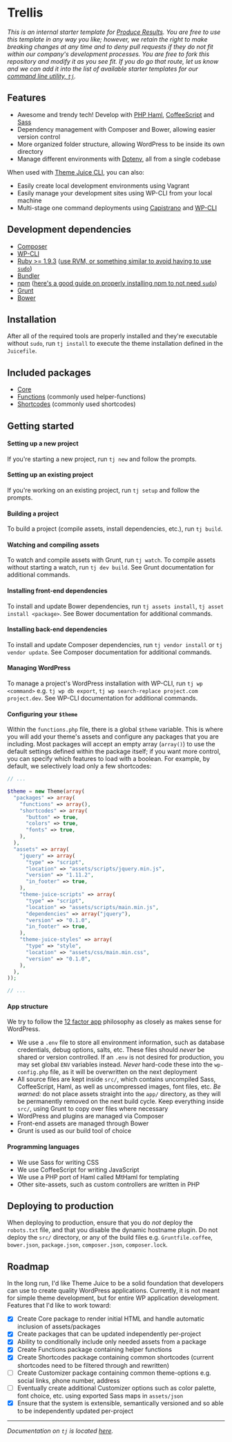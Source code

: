 # Trellis
_This is an internal starter template for [Produce Results](http://produceresults.com/). You are free to use this template in any way you like; however, we retain the right to make breaking changes at any time and to deny pull requests if they do not fit within our company's development processes. You are free to fork this repository and modify it as you see fit. If you do go that route, let us know and we can add it into the list of available starter templates for our [command line utility, `tj`](https://github.com/ezekg/theme-juice-cli)._

## Features
* Awesome and trendy tech! Develop with [PHP Haml](https://github.com/arnaud-lb/MtHaml), [CoffeeScript](https://github.com/gruntjs/grunt-contrib-coffee) and [Sass](https://github.com/gruntjs/grunt-contrib-sass)
* Dependency management with Composer and Bower, allowing easier version control
* More organized folder structure, allowing WordPress to be inside its own directory
* Manage different environments with [Dotenv](https://github.com/vlucas/phpdotenv), all from a single codebase

When used with [Theme Juice CLI](https://github.com/ezekg/theme-juice-cli), you can also:
* Easily create local development environments using Vagrant
* Easily manage your development sites using WP-CLI from your local machine
* Multi-stage one command deployments using [Capistrano](http://capistranorb.com/) and [WP-CLI](http://wp-cli.org/)

## Development dependencies
  * [Composer](https://getcomposer.org/)
  * [WP-CLI](http://wp-cli.org/)
  * [Ruby >= 1.9.3](https://www.ruby-lang.org/en/) ([use RVM, or something similar to avoid having to use `sudo`](https://rvm.io/rvm/install))
  * [Bundler](http://bundler.io/)
  * [npm](https://www.npmjs.com/) ([here's a good guide on properly installing npm to not need `sudo`](http://www.johnpapa.net/how-to-use-npm-global-without-sudo-on-osx/))
  * [Grunt](http://gruntjs.com/)
  * [Bower](http://bower.io/)

## Installation
After all of the required tools are properly installed and they're executable without `sudo`, run `tj install` to execute the theme installation defined in the `Juicefile`.

## Included packages
* [Core](https://github.com/ezekg/theme-juice-core)
* [Functions](https://github.com/ezekg/theme-juice-functions) (commonly used helper-functions)
* [Shortcodes](https://github.com/ezekg/theme-juice-shortcodes) (commonly used shortcodes)

## Getting started

#### Setting up a new project
If you're starting a new project, run `tj new` and follow the prompts.

#### Setting up an existing project
If you're working on an existing project, run `tj setup` and follow the prompts.

#### Building a project
To build a project (compile assets, install dependencies, etc.), run `tj build`.

#### Watching and compiling assets
To watch and compile assets with Grunt, run `tj watch`. To compile assets without starting a watch, run `tj dev build`. See Grunt documentation for additional commands.

#### Installing front-end dependencies
To install and update Bower dependencies, run `tj assets install`, `tj asset install <package>`. See Bower documentation for additional commands.

#### Installing back-end dependencies
To install and update Composer dependencies, run `tj vendor install` or `tj vendor update`. See Composer documentation for additional commands.

#### Managing WordPress
To manage a project's WordPress installation with WP-CLI, run `tj wp <command>` e.g. `tj wp db export`, `tj wp search-replace project.com project.dev`. See WP-CLI documentation for additional commands.

#### Configuring your `$theme`
Within the `functions.php` file, there is a global `$theme` variable. This is where you will add your theme's assets and configure any packages that you are including. Most packages will accept an empty array (`array()`) to use the default settings defined within the package itself; if you want more control, you can specify which features to load with a boolean. For example, by default, we selectively load only a few shortcodes:

```php
// ...

$theme = new Theme(array(
  "packages" => array(
    "functions" => array(),
    "shortcodes" => array(
      "button" => true,
      "colors" => true,
      "fonts" => true,
    ),
  ),
  "assets" => array(
    "jquery" => array(
      "type" => "script",
      "location" => "assets/scripts/jquery.min.js",
      "version" => "1.11.2",
      "in_footer" => true,
    ),
    "theme-juice-scripts" => array(
      "type" => "script",
      "location" => "assets/scripts/main.min.js",
      "dependencies" => array("jquery"),
      "version" => "0.1.0",
      "in_footer" => true,
    ),
    "theme-juice-styles" => array(
      "type" => "style",
      "location" => "assets/css/main.min.css",
      "version" => "0.1.0",
    ),
  ),
));

// ...
```

#### App structure
We try to follow the [12 factor app](http://12factor.net/) philosophy as closely as makes sense for WordPress.
* We use a `.env` file to store all environment information, such as database credentials, debug options, salts, etc. These files should _never_ be shared or version controlled. If an `.env` is not desired for production, you may set global `ENV` variables instead. _Never_ hard-code these into the `wp-config.php` file, as it will be overwritten on the next deployment
* All source files are kept inside `src/`, which contains uncompiled Sass, CoffeeScript, Haml, as well as uncompressed images, font files, etc. _Be warned:_ do not place assets straight into the `app/` directory, as they will be permanently removed on the next build cycle. Keep everything inside `src/`, using Grunt to copy over files where necessary
* WordPress and plugins are managed via Composer
* Front-end assets are managed through Bower
* Grunt is used as our build tool of choice

#### Programming languages
* We use Sass for writing CSS
* We use CoffeeScript for writing JavaScript
* We use a PHP port of Haml called MtHaml for templating
* Other site-assets, such as custom controllers are written in PHP

## Deploying to production
When deploying to production, ensure that you do _not_ deploy the `robots.txt` file, and that you disable the dynamic hostname plugin. Do not deploy the `src/` directory, or any of the build files e.g. `Gruntfile.coffee`, `bower.json`, `package.json`, `composer.json`, `composer.lock`.

## Roadmap
In the long run, I'd like Theme Juice to be a solid foundation that developers can use to create quality WordPress applications. Currently, it is not meant for simple theme development, but for entire WP application development. Features that I'd like to work toward:

- [x] Create Core package to render initial HTML and handle automatic inclusion of assets/packages
- [x] Create packages that can be updated independently per-project
- [x] Ability to conditionally include only needed assets from a package
- [x] Create Functions package containing helper functions
- [x] Create Shortcodes package containing common shortcodes (current shortcodes need to be filtered through and rewritten)
- [ ] Create Customizer package containing common theme-options e.g. social links, phone number, address
- [ ] Eventually create additional Customizer options such as color palette, font choice, etc. using exported Sass maps in `assets/json`
- [x] Ensure that the system is extensible, semantically versioned and so able to be independently updated per-project

----

_Documentation on `tj` is located [here](https://github.com/ezekg/theme-juice-cli)._
